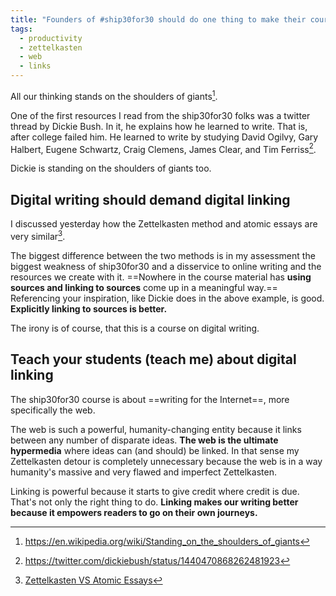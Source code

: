 ```yaml
---
title: "Founders of #ship30for30 should do one thing to make their course (and their students) better"
tags:
  - productivity
  - zettelkasten
  - web
  - links
---
```


All our thinking stands on the shoulders of giants[^1].
<!--more-->

One of the first resources I read from the ship30for30 folks was a twitter thread by Dickie Bush. In it, he explains how he learned to write. That is, after college failed him. He learned to write by studying David Ogilvy, Gary Halbert, Eugene Schwartz, Craig Clemens, James Clear, and Tim Ferriss[^2].

Dickie is standing on the shoulders of giants too.

## Digital writing should demand digital linking

I discussed yesterday how the Zettelkasten method and atomic essays are very similar[^3].

The biggest difference between the two methods is in my assessment the biggest weakness of ship30for30 and a disservice to online writing and the resources we create with it. ==Nowhere in the course material has **using sources and linking to sources** come up in a meaningful way.== Referencing your inspiration, like Dickie does in the above example, is good. **Explicitly linking to sources is better.**

The irony is of course, that this is a course on digital writing.

## Teach your students (teach me) about digital linking

The ship30for30 course is about ==writing for the Internet==, more specifically the web.

The web is such a powerful, humanity-changing entity because it links between any number of disparate ideas. **The web is the ultimate hypermedia** where ideas can (and should) be linked. In that sense my Zettelkasten detour is completely unnecessary because the web is in a way humanity's massive and very flawed and imperfect Zettelkasten.

Linking is powerful because it starts to give credit where credit is due. That's not only the right thing to do. **Linking makes our writing better because it empowers readers to go on their own journeys.**

[^1]: https://en.wikipedia.org/wiki/Standing_on_the_shoulders_of_giants
[^2]: https://twitter.com/dickiebush/status/1440470868262481923
[^3]: [Zettelkasten VS Atomic Essays](/posts/2021-11-02-zettelkasten-vs-atomic-essays/)
